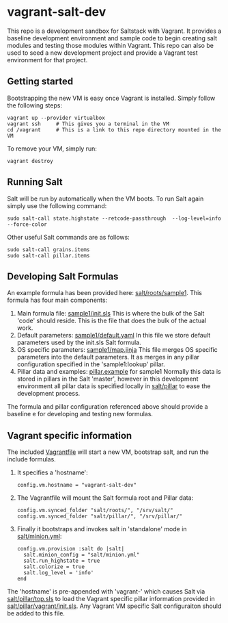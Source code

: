 # vagrant-salt-dev

This repo is a development sandbox for Saltstack with Vagrant. It provides a baseline development environment and sample code to begin creating salt modules and testing those modules within Vagrant.  This repo can also be used to seed a new development project and provide a Vagrant test environment for that project.


## Getting started

Bootstrapping the new VM is easy once Vagrant is installed.  Simply follow the following steps:
```
vagrant up --provider virtualbox
vagrant ssh     # This gives you a terminal in the VM
cd /vagrant     # This is a link to this repo directory mounted in the VM
```

To remove your VM, simply run:
```
vagrant destroy
```


## Running Salt

Salt will be run by automatically when the VM boots.  To run Salt again simply use the following command:
```
sudo salt-call state.highstate --retcode-passthrough  --log-level=info --force-color
```

Other useful Salt commands are as follows:
```
sudo salt-call grains.items
sudo salt-call pillar.items
```


## Developing Salt Formulas

An example formula has been provided here: [salt/roots/sample1](salt/roots/sample1/).  This formula has four main components:

1. Main formula file: [sample1/init.sls](salt/roots/sample1/init.sls)
  This is where the bulk of the Salt 'code' should reside.  This is the file that does the bulk of the actual work.
2. Default parameters: [sample1/default.yaml](salt/roots/sample1/default.yaml)
  In this file we store default parameters used by the init.sls Salt formula.
3. OS specific parameters: [sample1/map.jinja](salt/roots/sample1/map.jinja)
  This file merges OS specific parameters into the default parameters.  It as merges in any pillar configuration specified in the 'sample1:lookup' pillar.
4. Pillar data and examples: [pillar.example](salt/pillar/sample1/init.sls) for sample1
  Normally this data is stored in pillars in the Salt 'master', however in this development environment all pillar data is specified locally in [salt/pillar](salt/pillar/) to ease the development process.

The formula and pillar configuration referenced above should provide a baseline e for developing and testing new formulas.


## Vagrant specific information

The included [Vagrantfile](Vagrantfile) will start a new VM, bootstrap salt, and run the include formulas.

1. It specifies a 'hostname':

    ```
    config.vm.hostname = "vagrant-salt-dev"
    ```

2. The Vagrantfile will mount the Salt formula root and Pillar data:

    ```
    config.vm.synced_folder "salt/roots/", "/srv/salt/"
    config.vm.synced_folder "salt/pillar/", "/srv/pillar/"
    ```

3. Finally it bootstraps and invokes salt in 'standalone' mode in [salt/minion.yml](salt/minion.yml):

    ```
    config.vm.provision :salt do |salt|
      salt.minion_config = "salt/minion.yml"
      salt.run_highstate = true
      salt.colorize = true
      salt.log_level = 'info'
    end
    ```

The 'hostname' is pre-appended with 'vagrant-' which causes Salt via [salt/pillar/top.sls](salt/pillar/top.sls) to load the Vagrant specific pillar information provided in [salt/pillar/vagrant/init.sls](salt/pillar/vagrant/init.sls).  Any Vagrant VM specific Salt configuraiton should be added to this file.
